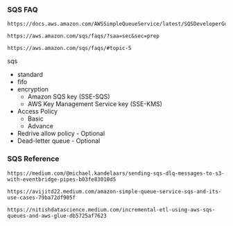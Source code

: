 ### SQS FAQ
```
https://docs.aws.amazon.com/AWSSimpleQueueService/latest/SQSDeveloperGuide/welcome.html
```
```
https://aws.amazon.com/sqs/faqs/?saa=sec&sec=prep
```
```
https://aws.amazon.com/sqs/faqs/#topic-5
```
sqs
- standard
- fifo
- encryption
  - Amazon SQS key (SSE-SQS)
  - AWS Key Management Service key (SSE-KMS)
- Access Policy
  - Basic
  - Advance
- Redrive allow policy - Optional
- Dead-letter queue - Optional

### SQS Reference
```
https://medium.com/@michael.kandelaars/sending-sqs-dlq-messages-to-s3-with-eventbridge-pipes-b03fe83010d5
```
```
https://avijitd22.medium.com/amazon-simple-queue-service-sqs-and-its-use-cases-79ba72df905f
```
```
https://nitishdatascience.medium.com/incremental-etl-using-aws-sqs-queues-and-aws-glue-db5725af7623
```
